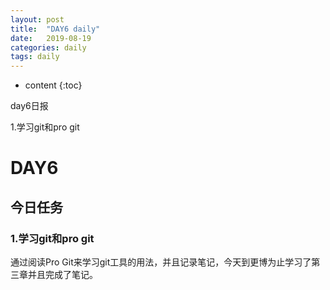 ```yaml
---
layout: post
title:  "DAY6 daily"
date:   2019-08-19
categories: daily
tags: daily
---
```


* content
{:toc}

day6日报

1.学习git和pro git  










<!-- ![燕十八](http://7q5cdt.com1.z0.glb.clouddn.com/teach-girlfriend-html-18swallows.png) -->
# DAY6

## 今日任务

### 1.学习git和pro git

通过阅读Pro Git来学习git工具的用法，并且记录笔记，今天到更博为止学习了第三章并且完成了笔记。










